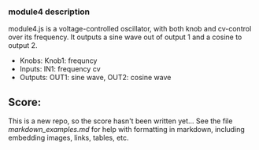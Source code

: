 ### module4 description
module4.js is a voltage-controlled oscillator, with both knob and cv-control over its frequency. It outputs a sine wave out of output 1 and a cosine to output 2. 

- Knobs: Knob1: frequncy
- Inputs: IN1: frequency cv
- Outputs: OUT1: sine wave, OUT2: cosine wave

## Score:

This is a new repo, so the score hasn't been written yet... See the file *markdown_examples.md* for help with formatting in markdown, including embedding images, links, tables, etc. 